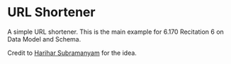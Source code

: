 # URL Shortener
A simple URL shortener. This is the main example for 6.170 Recitation 6 on Data Model and Schema.

Credit to [Harihar Subramanyam](https://github.com/hariharsubramanyam) for the idea.
